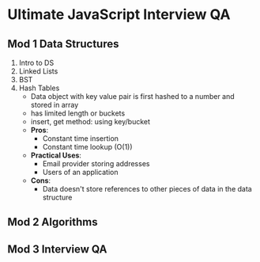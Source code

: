 # Ultimate JavaScript Interview QA

## Mod 1 Data Structures
1. Intro to DS
2. Linked Lists
3. BST
4. Hash Tables
    - Data object with key value pair is first hashed to a number and stored in array
    - has limited length or buckets
    - insert, get method: using key/bucket
    - **Pros**:
        - Constant time insertion
        - Constant time lookup (O(1))
    - **Practical Uses**:
        - Email provider storing addresses
        - Users of an application
    - **Cons**:
        - Data doesn't store references to other pieces of data in the data structure
## Mod 2 Algorithms

## Mod 3 Interview QA
